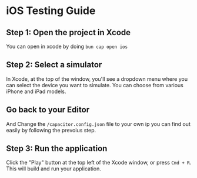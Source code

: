 # iOS Testing Guide

## Step 1: Open the project in Xcode
You can open in xcode by doing `bun cap open ios`

## Step 2: Select a simulator
In Xcode, at the top of the window, you'll see a dropdown menu where you can select the device you want to simulate. You can choose from various iPhone and iPad models.

## 


## Go back to your Editor 
And Change the `/capacitor.config.json` file to your own ip you can find out easily by following the prevoius step.

## Step 3: Run the application
Click the "Play" button at the top left of the Xcode window, or press `Cmd + R`. This will build and run your application.
